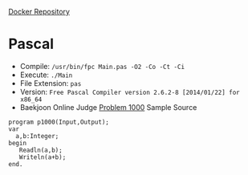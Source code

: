 [Docker Repository](https://registry.hub.docker.com/u/baekjoon/onlinejudge-pascal)

# Pascal 

* Compile: `/usr/bin/fpc Main.pas -O2 -Co -Ct -Ci`
* Execute: `./Main`
* File Extension: `pas`
* Version: `Free Pascal Compiler version 2.6.2-8 [2014/01/22] for x86_64`
* Baekjoon Online Judge [Problem 1000](https://www.acmicpc.net/problem/1000) Sample Source
````
program p1000(Input,Output); 
var 
  a,b:Integer; 
begin 
   Readln(a,b);
   Writeln(a+b);
end.
````


